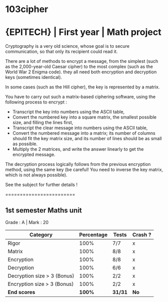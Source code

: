# 103cipher
# {EPITECH} | First year | Math project

Cryptography is a very old science, whose goal is to secure communication, so that only its recipient could read it.

There are a lot of methods to encrypt a message, from the simplest (such as the 2,000-year-old Caesar cipher) to the most complex (such as the World War 2 Enigma code).
they all need both encryption and decryption keys (sometimes identical).

In some cases (such as the Hill cipher), the key is represented by a matrix.

You have to carry out such a matrix-based ciphering software, using the following process to encrypt :

  - Transcript the key into numbers using the ASCII table,
  - Convert the numbered key into a square matrix, the smallest possible size, and filling the lines first,
  - Transcript the clear message into numbers using the ASCII table,
  - Convert the numbered message into a matrix; its number of columns should fit the key matrix size, and its number of lines should be as small as possible.
  - Multiply the 2 matrices, and write the answer linearly to get the encrypted message.
  
The decryption process logically follows from the previous encryption method, using the same key (be careful! You need to inverse the key matrix, which is not always possible).

See the subject for further details !

========================

## 1st semester Maths unit

Grade : A | Mark : 20

| Category                  | Percentage | Tests | Crash ? |
|---------------------------|------------|-------|---------|
| Rigor                     | 100%      | 7/7   | x       |
| Matrix                    | 100%       | 8/8   | x       |
| Encryption                | 100%       | 8/8   | x       |
| Decryption                | 100%      | 6/6   | x       |
| Decryption size > 3 (Bonus) | 100%         | 2/2   | x       |
| Encryption size > 3 (Bonus) | 100%         | 2/2   | x       |
| **End scores**                | **100%**        | **31/31** | **No**      |
